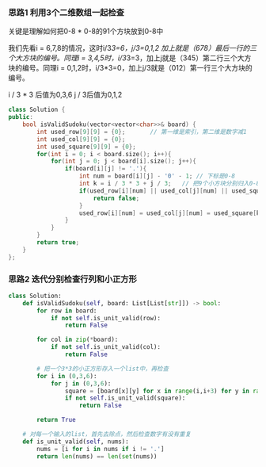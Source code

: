 ### 思路1 利用3个二维数组一起检查

关键是理解如何把0-8 * 0-8的91个方块放到0-8中

我们先看i = 6,7,8的情况，这时i/3*3=6，j/3=0,1,2 加上就是（678）最后一行的三个大方块的编号。同理i = 3,4,5时，i/3*3=3，加上j就是（345）第二行三个大方块的编号。同理i = 0,1,2时，i/3*3=0，加上j/3就是（012）第一行三个大方块的编号。

i / 3 * 3 后值为0,3,6
j / 3后值为0,1,2

```cpp
class Solution {
public:
    bool isValidSudoku(vector<vector<char>>& board) {
        int used_row[9][9] = {0};       // 第一维是索引，第二维是数字减1
        int used_col[9][9] = {0};
        int used_square[9][9] = {0};
        for(int i = 0; i < board.size(); i++){
            for(int j = 0; j < board[i].size(); j++){
                if(board[i][j] != '.'){
                    int num = board[i][j] - '0' - 1; // 下标是0-8
                    int k = i / 3 * 3 + j / 3;   // 把9个小方块分别归入0-8中
                    if(used_row[i][num] || used_col[j][num] || used_square[k][num]){
                        return false;
                    }
                    used_row[i][num] = used_col[j][num] = used_square[k][num] = 1;
                }
            }
        }
        return true;
    }
};
```

### 思路2 迭代分别检查行列和小正方形

```python
class Solution:
    def isValidSudoku(self, board: List[List[str]]) -> bool:
        for row in board:
            if not self.is_unit_valid(row):
                return False

        for col in zip(*board):
            if not self.is_unit_valid(col):
                return False

        # 把一个3*3的小正方形存入一个list中，再检查
        for i in (0,3,6):
            for j in (0,3,6):
                square = [board[x][y] for x in range(i,i+3) for y in range(j,j+3)]
                if not self.is_unit_valid(square):
                    return False

        return True

    # 对每一个输入的list，首先去除点，然后检查数字有没有重复
    def is_unit_valid(self, nums):
        nums = [i for i in nums if i != '.']
        return len(nums) == len(set(nums))
```